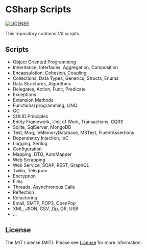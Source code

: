 # CSharp Scripts

[![LICENSE](https://img.shields.io/badge/license-MIT-green)](LICENSE)

This repository contains _C#_ scripts.

## Scripts

- Object Oriented Programming
- Inheritance, Interfaces, Aggregation, Composition
- Encapsulation, Cohesion, Coupling
- Collections, Data Types, Generics, Structs, Enums
- Data Structures, Algorithms
- Delegates, Action, Func, Predicate
- Exceptions
- Extension Methods
- Functional programming, LINQ
- GC
- SOLID Principles
- Entity Framework, Unit of Work, Transactions, CQRS
- Sqlite, SqlServer, MongoDB
- Test, Moq, InMemoryDatabase, MSTest, FluentAssertions
- Dependency Injection, IoC
- Logging, Serilog
- Configuration
- Mapping, DTO, AutoMapper
- Web Scrapping
- Web Service, SOAP, REST, GraphQL
- Twilio, Telegram
- Encryption
- Files
- Threads, Asynchronous Calls
- Reflection
- Refactoring
- Email, SMTP, POP3, OpenPop
- XML, JSON, CSV, Zip, QR, USB
- ...

## License

The MIT License (MIT). Please see [License](LICENSE) for more information.
